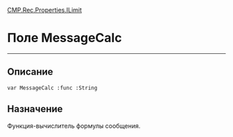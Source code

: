 ﻿---
Link: CMP.Rec.Properties.ILimit.@MessageCalc
---

<!---  Навигация
[Имя проекта](#) :
-->
[CMP.Rec.Properties.ILimit](Default)

# Поле MessageCalc
---

## Описание

    var MessageCalc :func :String

<!--
## Аргументы{#Args}

### Аргумент1

Описание аргумента 1
-->

## Назначение

Функция-вычислитель формулы сообщения.

<!--
## Пример

    MessageCalc...
-->


